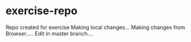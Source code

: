 # exercise-repo
Repo created for exercise
Making local changes...
Making changes from Browser.....
Edit in master branch....